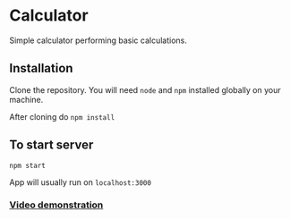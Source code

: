 # Calculator
Simple calculator performing basic calculations.

## Installation
Clone the repository. You will need ```node``` and ```npm``` installed globally on your machine.

After cloning do ```npm install```

## To start server
```npm start```

App will usually run on ```localhost:3000```

### [Video demonstration](https://drive.google.com/file/d/1A8uwXtW9sylYfMzbIAek0zamkV1V-BDk/view)


